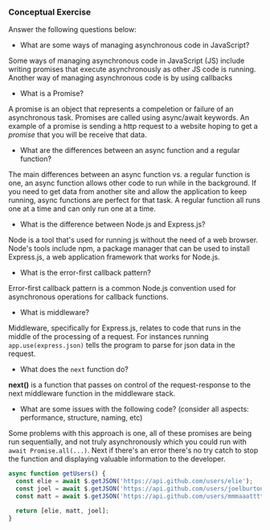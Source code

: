 ### Conceptual Exercise

Answer the following questions below:

- What are some ways of managing asynchronous code in JavaScript?

Some ways of managing asynchronous code in JavaScript (JS) include writing promises that execute asynchronously as other JS code is running. Another way of managing asynchronous code is by using callbacks 

- What is a Promise?

A promise is an object that represents a compeletion or failure of an asynchronous task. Promises are called using async/await keywords. An example of a promise is sending a http request to a website hoping to get a *promise* that you will be receive that data.

- What are the differences between an async function and a regular function?

The main differences between an async function vs. a regular function is one, an async function allows other code to run while in the background. If you need to get data from another site and allow the application to keep running, async functions are perfect for that task. A regular function all runs one at a time and can only run one at a time.

- What is the difference between Node.js and Express.js?

Node is a tool that's used for running js without the need of a web browser. Node's tools include npm, a package manager that can be used to install Express.js, a web application framework that works for Node.js.

- What is the error-first callback pattern?

Error-first callback pattern is a common Node.js convention used for asynchronous operations for callback functions.  

- What is middleware?

Middleware, specifically for Express.js, relates to code that runs in the middle of the processing of a request. For instances running `app.use(express.json)` tells the program to parse for json data in the request.

- What does the `next` function do?

**next()** is a function that passes on control of the request-response to the next middleware function in the middleware stack.

- What are some issues with the following code? (consider all aspects: performance, structure, naming, etc)

Some problems with this approach is one, all of these promises are being run sequentially, and not truly asynchronously which you could run with `await Promise.all(...)`. Next if there's an error there's no try catch to stop the function and displaying valuable information to the developer.

```js
async function getUsers() {
  const elie = await $.getJSON('https://api.github.com/users/elie');
  const joel = await $.getJSON('https://api.github.com/users/joelburton');
  const matt = await $.getJSON('https://api.github.com/users/mmmaaatttttt');

  return [elie, matt, joel];
}
```
